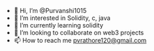 - 👋 Hi, I’m @Purvanshi1015
- 👀 I’m interested in Solidity, c, java
- 🌱 I’m currently learning solidity
- 💞️ I’m looking to collaborate on web3 projects
- 📫 How to reach me pvrathore120@gmail.com

<!---
Purvanshi1015/Purvanshi1015 is a ✨ special ✨ repository because its `README.md` (this file) appears on your GitHub profile.
You can click the Preview link to take a look at your changes.
--->
